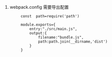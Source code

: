 1. webpack.config 需要导出配置
   

            const  path=require('path')

            module.exports={
                entry:"./src/main.js",
                output:{
                    filename:"bundle.js",
                    path:path.join(__dirname,'dist')
                }
            }